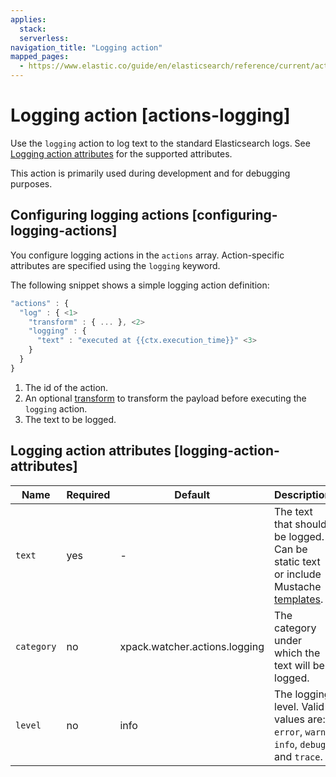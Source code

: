 ```yaml
---
applies:
  stack:
  serverless:
navigation_title: "Logging action"
mapped_pages:
  - https://www.elastic.co/guide/en/elasticsearch/reference/current/actions-logging.html
---
```




# Logging action [actions-logging]


Use the `logging` action to log text to the standard Elasticsearch logs. See [Logging action attributes](#logging-action-attributes) for the supported attributes.

This action is primarily used during development and for debugging purposes.

## Configuring logging actions [configuring-logging-actions]

You configure logging actions in the `actions` array. Action-specific attributes are specified using the `logging` keyword.

The following snippet shows a simple logging action definition:

```js
"actions" : {
  "log" : { <1>
    "transform" : { ... }, <2>
    "logging" : {
      "text" : "executed at {{ctx.execution_time}}" <3>
    }
  }
}
```

1. The id of the action.
2. An optional [transform](transform.md) to transform the payload before executing the `logging` action.
3. The text to be logged.



## Logging action attributes [logging-action-attributes]

| Name | Required | Default | Description |
| --- | --- | --- | --- |
| `text` | yes | - | The text that should be logged. Can be static text or                                                          include Mustache [templates](how-watcher-works.md#templates). |
| `category` | no | xpack.watcher.actions.logging | The category under which the text will be logged. |
| `level` | no | info | The logging level. Valid values are: `error`, `warn`,                                                          `info`, `debug` and `trace`. |


